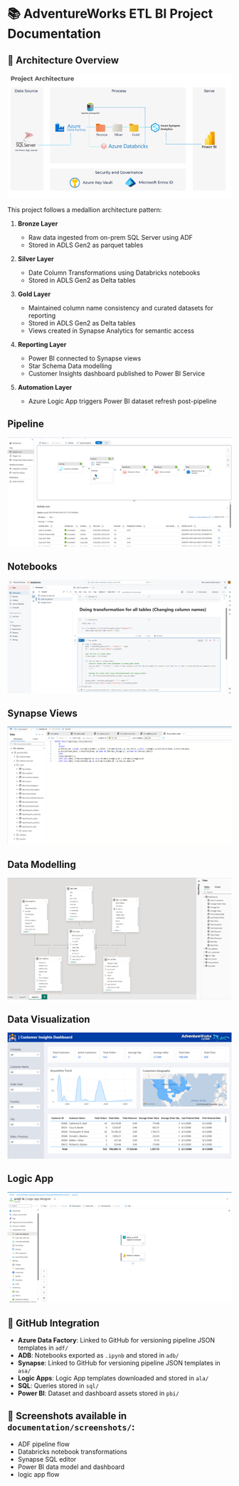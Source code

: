 # 📚 AdventureWorks ETL BI Project Documentation

## 🔧 Architecture Overview

![project Architecture](./documentation/project-architecture.png)

This project follows a medallion architecture pattern:

1. **Bronze Layer**

   - Raw data ingested from on-prem SQL Server using ADF
   - Stored in ADLS Gen2 as parquet tables

2. **Silver Layer**

   - Date Column Transformations using Databricks notebooks
   - Stored in ADLS Gen2 as Delta tables

3. **Gold Layer**

   - Maintained column name consistency and curated datasets for reporting
   - Stored in ADLS Gen2 as Delta tables
   - Views created in Synapse Analytics for semantic access

4. **Reporting Layer**

   - Power BI connected to Synapse views
   - Star Schema Data modelling
   - Customer Insights dashboard published to Power BI Service

5. **Automation Layer**
   - Azure Logic App triggers Power BI dataset refresh post-pipeline

## Pipeline

![ADF Pipeline](./screenshots/adf-pipeline.png)

## Notebooks

![ADB Notebooks](./screenshots/adb-notebook.png)

## Synapse Views

![Synapse workspace](./screenshots/synapse-workspace.png)

## Data Modelling

![Data Model](./screenshots/powerbi-data-model.png)

## Data Visualization

![Data Visualization](./screenshots/powerbi-visualization.png)

## Logic App

![Logic App](./screenshots/logic-app.png)

## 🔗 GitHub Integration

- **Azure Data Factory**: Linked to GitHub for versioning pipeline JSON templates in `adf/`
- **ADB**: Notebooks exported as `.ipynb` and stored in `adb/`
- **Synapse**: Linked to GitHub for versioning pipeline JSON templates in `asa/`
- **Logic Apps**: Logic App templates downloaded and stored in `ala/`
- **SQL**: Queries stored in `sql/`
- **Power BI**: Dataset and dashboard assets stored in `pbi/`

## 📸 Screenshots available in `documentation/screenshots/`:

- ADF pipeline flow
- Databricks notebook transformations
- Synapse SQL editor
- Power BI data model and dashboard
- logic app flow
